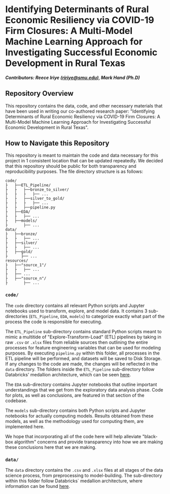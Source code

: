 # **Identifying Determinants of Rural Economic Resiliency via COVID-19 Firm Closures: A Multi-Model Machine Learning Approach for Investigating Successful Economic Development in Rural Texas**
##### *Contributors: Reece Iriye (ririye@smu.edu), Mark Hand (Ph.D)*

## **Repository Overview**

This repository contains the data, code, and other necessary materials that have been used in writing our co-authored research paper: "Identifying Determinants of Rural Economic Resiliency via COVID-19 Firm Closures: A Multi-Model Machine Learning Approach for Investigating Successful Economic Development in Rural Texas". 

## **How to Navigate this Repository**

This repository is meant to maintain the code and data necessary for this project in 1 consistent location that can be updated repeatedly. We decided that this repository should be public for both transparency and reproducibility purposes. The file directory structure is as follows:

```
code/
├   ├──ETL_Pipeline/
├   ├   ├──bronze_to_silver/
├   ├   ├   ├── ...
├   ├   ├──silver_to_gold/
├   ├   ├   ├── ...
├   ├   ├──pipeline.py
├   ├──EDA/
├   ├   ├── ...
├   ├──models/
├       ├── ...
data/
├   ├──bronze/
├   ├   ├── ...
├   ├──silver/
├   ├   ├── ...
├   ├──gold/
├      ├── ...
resources/
├   ├──"source_1"/
├   ├   ├── ...
├   ├── ...
├   ├──"source_n"/
├       ├── ...
```
### **`code/`**

The `code` directory contains all relevant Python scripts and Jupyter notebooks used to transform, explore, and model data. It contains 3 sub-directories (`ETL_Pipeline`, `EDA`, `models`) to categorize exactly what part of the process the code is responsible for executing.

 The `ETL_Pipeline` sub-directory contains standard Python scripts meant to mimic a multitide of "Explore-Transform-Load" (ETL) pipelines by taking in raw `.csv` or `.xlsx` files from reliable sources then outlining the entire processes for feature engineering variables that can be used for modeling purposes. By executing `pipeline.py` within this folder, all processes in the ETL pipeline will be performed, and datasets will be saved to Disk Storage. If any changes to the code are made, the changes will be reflected in the `data` directory. The folders inside the `ETL_Pipeline` sub-directory follow Databricks' medallion architecture, which can be seen <a href="https://www.databricks.com/glossary/medallion-architecture">here</a>.
 
 The `EDA` sub-directory contains Jupyter notebooks that outline important understandings that we get from the exploratory data analysis phase. Code for plots, as well as conclusions, are featured in that section of the codebase. 
 
 The `models` sub-directory contains both Python scripts and Jupyter notebooks for actually computing models. Results obtained from these models, as well as the methodology used for computing them, are implemented here. 
 
 We hope that incorporating all of the code here will help alleviate "black-box algorithm" concerns and provide transparency into how we are making these conclusions here that we are making.

 ### **`data/`**

The `data` directory contains the `.csv` and `.xlsx` files at all stages of the data science process, from preprocessing to model-building. The sub-directory within this folder follow Databricks` medallion architecture, where information can be found <a href="https://www.databricks.com/glossary/medallion-architecture">here</a>.

